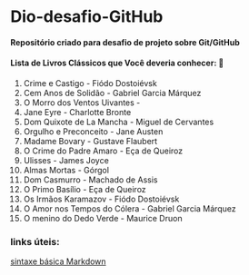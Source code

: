 # Dio-desafio-GitHub
#### Repositório criado para desafio de projeto sobre Git/GitHub

#### Lista de Livros Clássicos que Você deveria conhecer: :book: 

1. Crime e Castigo - Fiódo Dostoiévsk
2. Cem Anos de Solidão - Gabriel Garcia Márquez
3. O Morro dos Ventos Uivantes - 
4. Jane Eyre - Charlotte Bronte
5. Dom Quixote de La Mancha - Miguel de Cervantes
6. Orgulho e Preconceito - Jane Austen
7. Madame Bovary - Gustave Flaubert
8. O Crime do Padre Amaro - Eça de Queiroz
9. Ulisses - James Joyce
10. Almas Mortas - Górgol
11. Dom Casmurro - Machado de Assis
12. O Primo Basílio - Eça de Queiroz
13. Os Irmãos Karamazov - Fiódo Dostoiévsk
14. O Amor nos Tempos do Cólera - Gabriel Garcia Márquez
15. O menino do Dedo Verde - Maurice Druon



### links úteis: 
[sintaxe básica Markdown](https://www.markdownguide.org/basic-syntax/)
